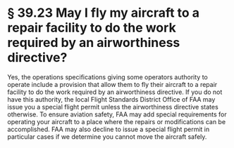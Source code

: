 # § 39.23   May I fly my aircraft to a repair facility to do the work required by an airworthiness directive?

Yes, the operations specifications giving some operators authority to operate include a provision that allow them to fly their aircraft to a repair facility to do the work required by an airworthiness directive. If you do not have this authority, the local Flight Standards District Office of FAA may issue you a special flight permit unless the airworthiness directive states otherwise. To ensure aviation safety, FAA may add special requirements for operating your aircraft to a place where the repairs or modifications can be accomplished. FAA may also decline to issue a special flight permit in particular cases if we determine you cannot move the aircraft safely. 




